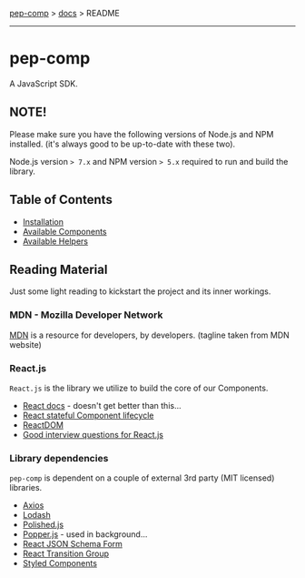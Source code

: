 [pep-comp](/) > [docs](/docs) > README

--------------------------------------------------------------------------------

# pep-comp

A JavaScript SDK.

## NOTE!

Please make sure you have the following versions of Node.js and NPM installed. (it's always good to be up-to-date with these two).

Node.js version `> 7.x` and NPM version `> 5.x` required to run and build the library.

## Table of Contents

- [Installation](/docs/Installation.md)
- [Available Components](/docs/components/README.md)
- [Available Helpers](/docs/helpers/README.md)

## Reading Material

Just some light reading to kickstart the project and its inner workings.

### MDN - Mozilla Developer Network

[MDN](https://developer.mozilla.org/en-US/) is a resource for developers, by developers. (tagline taken from MDN website)

### React.js

`React.js` is the library we utilize to build the core of our Components.

- [React docs](https://reactjs.org/) - doesn't get better than this...
- [React stateful Component lifecycle](https://reactjs.org/docs/react-component.html)
- [ReactDOM](https://reactjs.org/docs/react-dom.html)
- [Good interview questions for React.js](https://www.edureka.co/blog/interview-questions/react-interview-questions/)

### Library dependencies

`pep-comp` is dependent on a couple of external 3rd party (MIT licensed) libraries.

- [Axios](https://github.com/axios/axios/blob/master/README.md)
- [Lodash](https://lodash.com/docs/4.17.10)
- [Polished.js](https://polished.js.org/docs/)
- [Popper.js](https://popper.js.org/popper-documentation.html) - used in background...
- [React JSON Schema Form](https://github.com/mozilla-services/react-jsonschema-form)
- [React Transition Group](https://reactcommunity.org/react-transition-group/)
- [Styled Components](https://www.styled-components.com/docs)
